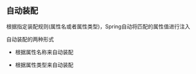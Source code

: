 ## 自动装配  
根据指定装配规则(属性名或者属性类型)，Spring自动将匹配的属性值进行注入  
  
自动装配的两种形式  
+ 根据属性名称来自动装配  
  
+ 根据属性类型来自动装配  
